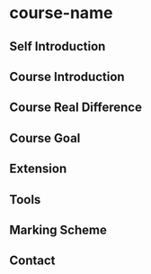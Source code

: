 # course-name

## Self Introduction
## Course Introduction
## Course Real Difference
## Course Goal
## Extension
## Tools
## Marking Scheme
## Contact
